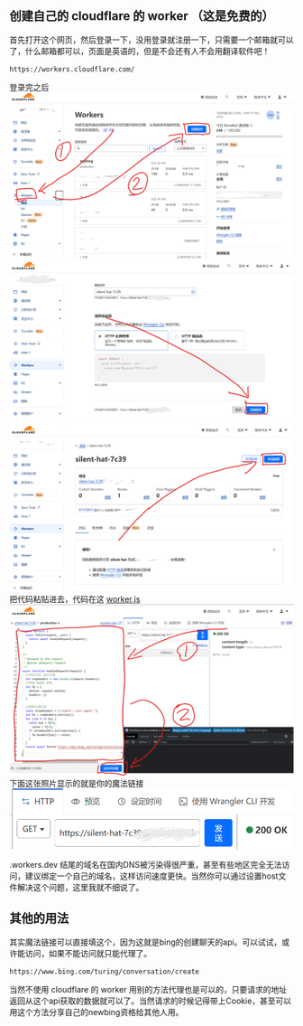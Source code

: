 ## 创建自己的 cloudflare 的 worker （这是免费的）
首先打开这个网页，然后登录一下，没用登录就注册一下，只需要一个邮箱就可以了，什么邮箱都可以，页面是英语的，但是不会还有人不会用翻译软件吧！
~~~
https://workers.cloudflare.com/
~~~
登录完之后
![](/images/9.png)
![](/images/10.png)
![](/images/11.png)
把代码粘贴进去，代码在这 [worker.js](../代码/cloudflareWorker.js)
![](/images/12.png)
下面这张照片显示的就是你的魔法链接
![](/images/13.png)

.workers.dev 结尾的域名在国内DNS被污染得很严重，甚至有些地区完全无法访问，建议绑定一个自己的域名，这样访问速度更快。当然你可以通过设置host文件解决这个问题，这里我就不细说了。


## 其他的用法
其实魔法链接可以直接填这个，因为这就是bing的创建聊天的api。可以试试，或许能访问，如果不能访问就只能代理了。
~~~
https://www.bing.com/turing/conversation/create
~~~
当然不使用 cloudflare 的 worker 用别的方法代理也是可以的，只要请求的地址返回从这个api获取的数据就可以了。当然请求的时候记得带上Cookie，甚至可以用这个方法分享自己的newbing资格给其他人用。